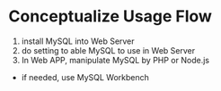 # Conceptualize Usage Flow

1. install MySQL into Web Server
2. do setting to able MySQL to use in Web Server
3. In Web APP, manipulate MySQL by PHP or Node.js 

- if needed, use MySQL Workbench 